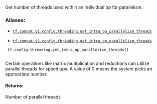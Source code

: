 Get number of threads used within an individual op for parallelism.



### Aliases:

- [ `tf.compat.v1.config.threading.get_intra_op_parallelism_threads` ](/api_docs/python/tf/config/threading/get_intra_op_parallelism_threads)

- [ `tf.compat.v2.config.threading.get_intra_op_parallelism_threads` ](/api_docs/python/tf/config/threading/get_intra_op_parallelism_threads)



```
 tf.config.threading.get_intra_op_parallelism_threads()
 
```

Certain operations like matrix multiplication and reductions can utilize
parallel threads for speed ups. A value of 0 means the system picks an
appropriate number.



#### Returns:
Number of parallel threads

